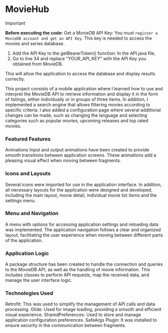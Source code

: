 # MovieHub

> [!IMPORTANT]
> **Before executing the code:**
> Get a MovieDB API Key: You must `register a MovieDB account and get an API Key`. This key is needed to access the movies and series database.
> 1. Add the API Key to the getBearerToken() function: In the API.java file,
> 2. Go to line 34 and replace "YOUR_API_KEY" with the API Key you obtained from MovieDB.
> 
> This will allow the application to access the database and display results correctly.
 
This project consists of a mobile application where I learned how to use and interpret the MovieDB API to retrieve information and display it in the form of listings, either individually or in groups of three items. In addition, I implemented a search engine that allows filtering movies according to specific criteria. I also added a configuration page where several additional changes can be made, such as changing the language and selecting categories such as popular movies, upcoming releases and top rated movies.

### Featured Features
Animations
Input and output animations have been created to provide smooth transitions between application screens. These animations add a pleasing visual effect when moving between fragments.

### Icons and Layouts
Several icons were imported for use in the application interface. In addition, all necessary layouts for the application were designed and developed, including the main layout, movie detail, individual movie list items and the settings menu.

### Menu and Navigation
A menu with options for accessing application settings and reloading data was implemented. The application navigation follows a clear and organized layout, facilitating the user experience when moving between different parts of the application.

### Application Logic
A package structure has been created to handle the connection and queries to the MovieDB API, as well as the handling of movie information. This includes classes to perform API requests, map the received data, and manage the user interface logic.

### Technologies Used
Retrofit: This was used to simplify the management of API calls and data processing.
Glide: Used for image loading, providing a smooth and efficient visual experience.
SharedPreferences: Used to store and manage application configuration preferences.
SafeArgs Plugin: It was installed to ensure security in the communication between fragments.
